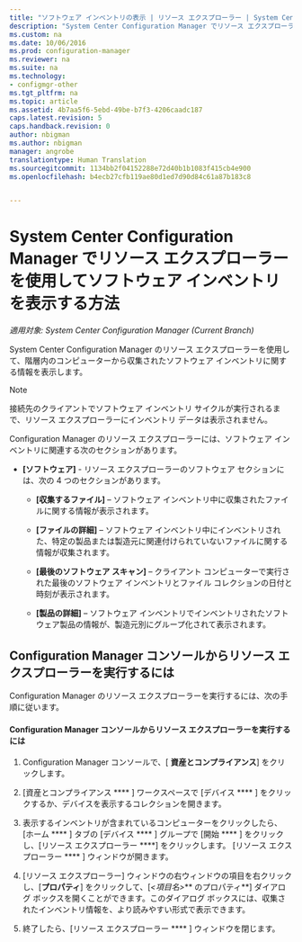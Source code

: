 ```yaml
---
title: "ソフトウェア インベントリの表示 | リソース エクスプローラー | System Center Configuration Manager"
description: "System Center Configuration Manager でリソース エクスプローラーを使用してソフトウェア インベントリを表示します。"
ms.custom: na
ms.date: 10/06/2016
ms.prod: configuration-manager
ms.reviewer: na
ms.suite: na
ms.technology:
- configmgr-other
ms.tgt_pltfrm: na
ms.topic: article
ms.assetid: 4b7aa5f6-5ebd-49be-b7f3-4206caadc187
caps.latest.revision: 5
caps.handback.revision: 0
author: nbigman
ms.author: nbigman
manager: angrobe
translationtype: Human Translation
ms.sourcegitcommit: 1134bb2f04152288e72d40b1b1083f415cb4e900
ms.openlocfilehash: b4ecb27cfb119ae80d1ed7d90d84c61a87b183c8


---
```

# <a name="how-to-use-resource-explorer-to-view-software-inventory-in-system-center-configuration-manager"></a>System Center Configuration Manager でリソース エクスプローラーを使用してソフトウェア インベントリを表示する方法

*適用対象: System Center Configuration Manager (Current Branch)*

System Center Configuration Manager のリソース エクスプローラーを使用して、階層内のコンピューターから収集されたソフトウェア インベントリに関する情報を表示します。  

> [!NOTE]  
>  接続先のクライアントでソフトウェア インベントリ サイクルが実行されるまで、リソース エクスプローラーにインベントリ データは表示されません。  

 Configuration Manager のリソース エクスプローラーには、ソフトウェア インベントリに関連する次のセクションがあります。  

-   **[ソフトウェア]** - リソース エクスプローラーのソフトウェア セクションには、次の 4 つのセクションがあります。  

    -   **[収集するファイル]** – ソフトウェア インベントリ中に収集されたファイルに関する情報が表示されます。  

    -   **[ファイルの詳細]** – ソフトウェア インベントリ中にインベントリされた、特定の製品または製造元に関連付けられていないファイルに関する情報が収集されます。  

    -   **[最後のソフトウェア スキャン]** – クライアント コンピューターで実行された最後のソフトウェア インベントリとファイル コレクションの日付と時刻が表示されます。  

    -   **[製品の詳細]** – ソフトウェア インベントリでインベントリされたソフトウェア製品の情報が、製造元別にグループ化されて表示されます。  

## <a name="to-run-resource-explorer-from-the-configuration-manager-console"></a>Configuration Manager コンソールからリソース エクスプローラーを実行するには  
 Configuration Manager のリソース エクスプローラーを実行するには、次の手順に従います。  

#### <a name="to-run-resource-explorer-from-the-configuration-manager-console"></a>Configuration Manager コンソールからリソース エクスプローラーを実行するには  

1.  Configuration Manager コンソールで、[ **資産とコンプライアンス**] をクリックします。  

2.  [資産とコンプライアンス **** ] ワークスペースで [デバイス **** ] をクリックするか、デバイスを表示するコレクションを開きます。  

3.  表示するインベントリが含まれているコンピューターをクリックしたら、[ホーム **** ] タブの [デバイス **** ] グループで [開始 **** ] をクリックし、[リソース エクスプローラー ****] をクリックします。 [リソース エクスプローラー **** ] ウィンドウが開きます。  

4.  [リソース エクスプローラー] ウィンドウの右ウィンドウの項目を右クリックし、[**プロパティ**] をクリックして、[*<項目名\>*** のプロパティ**] ダイアログ ボックスを開くことができます。このダイアログ ボックスには、収集されたインベントリ情報を、より読みやすい形式で表示できます。  

5.  終了したら、[リソース エクスプローラー **** ] ウィンドウを閉じます。  



<!--HONumber=Nov16_HO1-->


